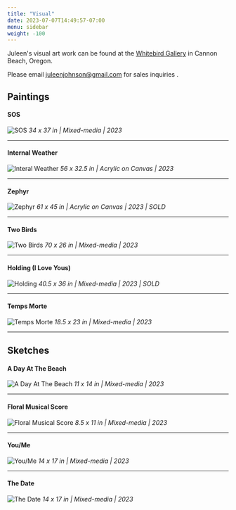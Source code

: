 ```yaml
---
title: "Visual"
date: 2023-07-07T14:49:57-07:00
menu: sidebar
weight: -100
---
```


Juleen's visual art work can be found at the [Whitebird Gallery](https://whitebirdgallery.com) in Cannon Beach, Oregon.

Please email [juleenjohnson@gmail.com](mailto:juleenjohnson@gmail.com) for sales inquiries .

## Paintings

#### SOS
![SOS](/images/painting/sos.jpg)
*34 x 37 in | Mixed-media | 2023*

---

#### Internal Weather
![Interal Weather](/images/painting/internal_weather.jpg)
*56 x 32.5 in | Acrylic on Canvas | 2023*

---

#### Zephyr
![Zephyr](/images/painting/zephyr.jpg)
*61 x 45 in | Acrylic on Canvas | 2023 | SOLD*

---

#### Two Birds
![Two Birds](/images/painting/two_birds.jpg)
*70 x 26 in | Mixed-media | 2023*

---

#### Holding (I Love Yous)
![Holding](/images/painting/holding.jpg)
*40.5 x 36 in | Mixed-media | 2023 | SOLD*

---

#### Temps Morte
![Temps Morte](/images/painting/temps_morte.jpg)
*18.5 x 23 in | Mixed-media | 2023*

---

## Sketches

#### A Day At The Beach
![A Day At The Beach](/images/painting/beach.jpg)
*11 x 14 in | Mixed-media | 2023*

---

#### Floral Musical Score
![Floral Musical Score](/images/painting/floral_score.jpg)
*8.5 x 11 in | Mixed-media | 2023*

---

#### You/Me
![You/Me](/images/painting/you_me.jpg)
*14 x 17 in | Mixed-media | 2023*

---

#### The Date
![The Date](/images/painting/the_date.jpg)
*14 x 17 in | Mixed-media | 2023*
